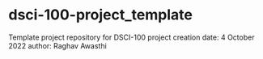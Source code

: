 # dsci-100-project_template
Template project repository for DSCI-100
project creation date: 4 October 2022
author: Raghav Awasthi
